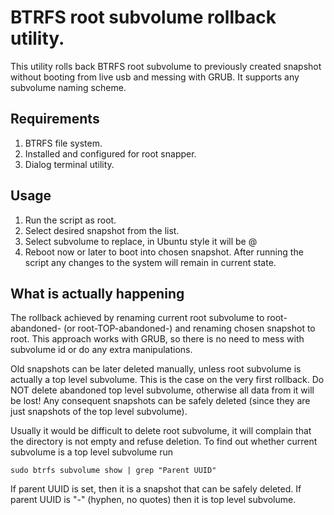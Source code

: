 # BTRFS root subvolume rollback utility.
This utility rolls back BTRFS root subvolume to previously created snapshot without booting from live usb and messing with GRUB.
It supports any subvolume naming scheme.

## Requirements
1. BTRFS file system.
2. Installed and configured for root snapper.
3. Dialog terminal utility.


## Usage
1. Run the script as root.
2. Select desired snapshot from the list.
3. Select subvolume to replace, in Ubuntu style it will be @
4. Reboot now or later to boot into chosen snapshot. 
   After running the script any changes to the system will remain in current state.
   
## What is actually happening
The rollback achieved by renaming current root subvolume to root-abandoned-<timestamp> (or root-TOP-abandoned-<timestamp>) 
and renaming chosen snapshot to root. This approach works with GRUB, so there is no need to 
mess with subvolume id or do any extra manipulations.

Old snapshots can be later deleted manually, unless root subvolume is actually a top level subvolume.
This is the case on the very first rollback. Do NOT delete abandoned  top level subvolume, otherwise all data from it will be lost!
Any consequent snapshots can be safely deleted (since they are just snapshots of the top level subvolume).

Usually it would be difficult to delete root subvolume, it will complain that the directory is not empty and refuse deletion.
To find out whether current subvolume is a top level subvolume run 

```
sudo btrfs subvolume show | grep "Parent UUID"
```
If parent UUID is set, then it is a snapshot that can be safely deleted.
If parent UUID is "-" (hyphen, no quotes) then it is top level subvolume.





   


